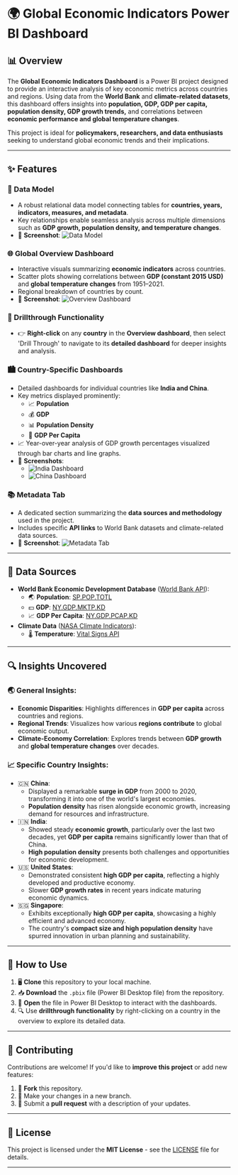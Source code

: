 # 🌍 Global Economic Indicators Power BI Dashboard

## 📊 Overview

The **Global Economic Indicators Dashboard** is a Power BI project designed to provide an interactive analysis of key economic metrics across countries and regions. Using data from the **World Bank** and **climate-related datasets**, this dashboard offers insights into **population, GDP, GDP per capita, population density, GDP growth trends,** and correlations between **economic performance and global temperature changes**.

This project is ideal for **policymakers, researchers, and data enthusiasts** seeking to understand global economic trends and their implications.

---

## ✨ Features

### 🔗 Data Model

- A robust relational data model connecting tables for **countries, years, indicators, measures, and metadata**.
- Key relationships enable seamless analysis across multiple dimensions such as **GDP growth, population density, and temperature changes**.
- 📸 **Screenshot**:
  ![Data Model](Images/Model_View.png)

### 🌐 Global Overview Dashboard

- Interactive visuals summarizing **economic indicators** across countries.
- Scatter plots showing correlations between **GDP (constant 2015 USD)** and **global temperature changes** from 1951–2021.
- Regional breakdown of countries by count.
- 📸 **Screenshot**:
  ![Overview Dashboard](Images/Overview.png)

### 🎯 Drillthrough Functionality

- 👉 **Right-click** on any **country** in the **Overview dashboard**, then select 'Drill Through' to navigate to its **detailed dashboard** for deeper insights and analysis.

### 🏙️ Country-Specific Dashboards

- Detailed dashboards for individual countries like **India and China**.
- Key metrics displayed prominently:
  - 📈 **Population**
  - 💰 **GDP**
  - 📊 **Population Density**
  - 🔢 **GDP Per Capita**
- 📈 Year-over-year analysis of GDP growth percentages visualized through bar charts and line graphs.
- 📸 **Screenshots**:
  - ![India Dashboard](Images/China_Detail.png)
  - ![China Dashboard](Images/China_Detail.png)

### 📚 Metadata Tab

- A dedicated section summarizing the **data sources and methodology** used in the project.
- Includes specific **API links** to World Bank datasets and climate-related data sources.
- 📸 **Screenshot**:
  ![Metadata Tab](Images/Metadata.png)

---

## 📡 Data Sources

- **World Bank Economic Development Database** ([World Bank API](https://datahelpdesk.worldbank.org/knowledgebase/articles/906519-world-bank-apis)):
  - 🌏 **Population**: [SP.POP.TOTL](https://api.worldbank.org/v2/sources/SP.POP.TOTL/metadata)
  - 💵 **GDP**: [NY.GDP.MKTP.KD](https://api.worldbank.org/v2/sources/NY.GDP.MKTP.KD/metadata)
  - 📈 **GDP Per Capita**: [NY.GDP.PCAP.KD](https://api.worldbank.org/v2/sources/NY.GDP.PCAP.KD/metadata)
- **Climate Data** ([NASA Climate Indicators](https://climate.nasa.gov/vital-signs/carbon-dioxide/?intent=121)):
  - 🌡️ **Temperature**: [Vital Signs API](https://climate.nasa.gov/vital-signs/carbon-dioxide/?intent=121)

---

## 🔍 Insights Uncovered

### 🌏 General Insights:

- **Economic Disparities**: Highlights differences in **GDP per capita** across countries and regions.
- **Regional Trends**: Visualizes how various **regions contribute** to global economic output.
- **Climate-Economy Correlation**: Explores trends between **GDP growth** and **global temperature changes** over decades.

### 📈 Specific Country Insights:

- 🇨🇳 **China**:
  - Displayed a remarkable **surge in GDP** from 2000 to 2020, transforming it into one of the world's largest economies.
  - **Population density** has risen alongside economic growth, increasing demand for resources and infrastructure.
- 🇮🇳 **India**:
  - Showed steady **economic growth**, particularly over the last two decades, yet **GDP per capita** remains significantly lower than that of China.
  - **High population density** presents both challenges and opportunities for economic development.
- 🇺🇸 **United States**:
  - Demonstrated consistent **high GDP per capita**, reflecting a highly developed and productive economy.
  - Slower **GDP growth rates** in recent years indicate maturing economic dynamics.
- 🇸🇬 **Singapore**:
  - Exhibits exceptionally **high GDP per capita**, showcasing a highly efficient and advanced economy.
  - The country's **compact size and high population density** have spurred innovation in urban planning and sustainability.

---

## 📝 How to Use

1. 🖥️ **Clone** this repository to your local machine.
2. 📥 **Download** the `.pbix` file (Power BI Desktop file) from the repository.
3. 📂 **Open** the file in Power BI Desktop to interact with the dashboards.
4. 🔍 Use **drillthrough functionality** by right-clicking on a country in the overview to explore its detailed data.

---

## 🤝 Contributing

Contributions are welcome! If you'd like to **improve this project** or add new features:

1. 🍴 **Fork** this repository.
2. 📝 Make your changes in a new branch.
3. 📩 Submit a **pull request** with a description of your updates.

---

## 📜 License

This project is licensed under the **MIT License** - see the [LICENSE](LICENSE) file for details.

---
